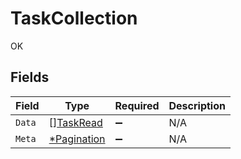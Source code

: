 # TaskCollection

OK


## Fields

| Field                                            | Type                                             | Required                                         | Description                                      |
| ------------------------------------------------ | ------------------------------------------------ | ------------------------------------------------ | ------------------------------------------------ |
| `Data`                                           | [][TaskRead](../../models/shared/taskread.md)    | :heavy_minus_sign:                               | N/A                                              |
| `Meta`                                           | [*Pagination](../../models/shared/pagination.md) | :heavy_minus_sign:                               | N/A                                              |